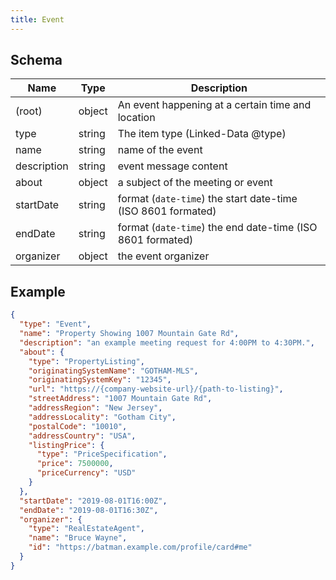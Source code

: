 ```yaml
---
title: Event
---
```

## Schema

| Name | Type | Description |
|---|---|---|
| (root) | object | An event happening at a certain time and location |
| type | string | The item type (Linked-Data @type) |
| name | string | name of the event |
| description | string | event message content |
| about | object | a subject of the meeting or event |
| startDate | string | format (`date-time`) the start date-time (ISO 8601 formated) |
| endDate | string | format (`date-time`) the end date-time (ISO 8601 formated) |
| organizer | object | the event organizer |

## Example



```json
{
  "type": "Event",
  "name": "Property Showing 1007 Mountain Gate Rd",
  "description": "an example meeting request for 4:00PM to 4:30PM.",
  "about": {
    "type": "PropertyListing",
    "originatingSystemName": "GOTHAM-MLS",
    "originatingSystemKey": "12345",
    "url": "https://{company-website-url}/{path-to-listing}",
    "streetAddress": "1007 Mountain Gate Rd",
    "addressRegion": "New Jersey",
    "addressLocality": "Gotham City",
    "postalCode": "10010",
    "addressCountry": "USA",
    "listingPrice": {
      "type": "PriceSpecification",
      "price": 7500000,
      "priceCurrency": "USD"
    }
  },
  "startDate": "2019-08-01T16:00Z",
  "endDate": "2019-08-01T16:30Z",
  "organizer": {
    "type": "RealEstateAgent",
    "name": "Bruce Wayne",
    "id": "https://batman.example.com/profile/card#me"
  }
}
```
